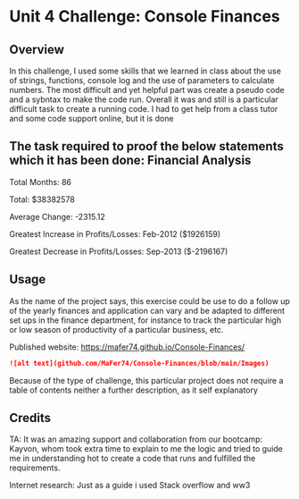 # Unit 4 Challenge: Console Finances

## Overview

In this challenge, I used some skills that we learned in class about the use of strings, functions, console log and the use of parameters to calculate numbers. The most difficult and yet helpful part was create a pseudo code and a sybntax to make the code run.
Overall it was and still is a particular difficult task to create a running code. I had to get help from a class tutor and some code support online, but it is done


The task required to proof the below statements which it has been done:
  Financial Analysis 
  ----------------
  Total Months: 86
  
  Total: $38382578
  
  Average Change: -2315.12
  
  Greatest Increase in Profits/Losses: Feb-2012 ($1926159)
  
  Greatest Decrease in Profits/Losses: Sep-2013 ($-2196167)
  
## Usage 

As the name of the project says, this exercise could be use to do a follow up of the yearly finances and application can vary and be adapted to different set ups in the finance department, for instance to track the particular high or low season of productivity of a particular business, etc. 

Published website:
https://mafer74.github.io/Console-Finances/




```md
![alt text](github.com/MaFer74/Console-Finances/blob/main/Images)

```
Because of the type of challenge, this particular project does not require a table of contents neither a further description, as it self explanatory


## Credits

TA: It was an amazing support and collaboration from our bootcamp: Kayvon, whom took extra time to explain to me the logic and tried to guide me in understanding hot to create a code that runs and fulfilled the requirements.

Internet research: Just as a guide i used Stack overflow and ww3

